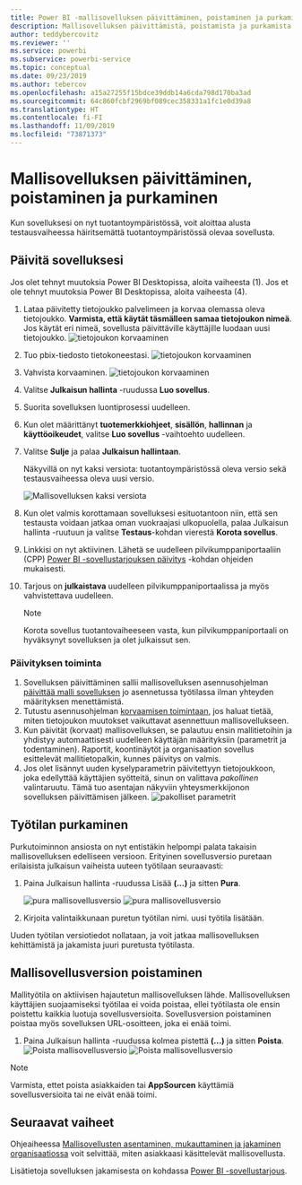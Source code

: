 ```yaml
---
title: Power BI -mallisovelluksen päivittäminen, poistaminen ja purkaminen
description: Mallisovelluksen päivittämistä, poistamista ja purkamista koskevat ohjeet.
author: teddybercovitz
ms.reviewer: ''
ms.service: powerbi
ms.subservice: powerbi-service
ms.topic: conceptual
ms.date: 09/23/2019
ms.author: tebercov
ms.openlocfilehash: a15a27255f15bdce39ddb14a6cda798d170ba3ad
ms.sourcegitcommit: 64c860fcbf2969bf089cec358331a1fc1e0d39a8
ms.translationtype: HT
ms.contentlocale: fi-FI
ms.lasthandoff: 11/09/2019
ms.locfileid: "73871373"
---
```

# <a name="update-delete-and-extract-template-app"></a>Mallisovelluksen päivittäminen, poistaminen ja purkaminen

Kun sovelluksesi on nyt tuotantoympäristössä, voit aloittaa alusta testausvaiheessa häiritsemättä tuotantoympäristössä olevaa sovellusta.
## <a name="update-your-app"></a>Päivitä sovelluksesi

Jos olet tehnyt muutoksia Power BI Desktopissa, aloita vaiheesta (1). Jos et ole tehnyt muutoksia Power BI Desktopissa, aloita vaiheesta (4).

1. Lataa päivitetty tietojoukko palvelimeen ja korvaa olemassa oleva tietojoukko. **Varmista, että käytät täsmälleen samaa tietojoukon nimeä**. Jos käytät eri nimeä, sovellusta päivittäville käyttäjille luodaan uusi tietojoukko.
![tietojoukon korvaaminen](media/service-template-apps-update-extract-delete/power-bi-template-app-upload-dataset.png)
1. Tuo pbix-tiedosto tietokoneestasi.
![tietojoukon korvaaminen](media/service-template-apps-update-extract-delete/power-bi-template-app-upload-dataset2.png)
1. Vahvista korvaaminen.
![tietojoukon korvaaminen](media/service-template-apps-update-extract-delete/power-bi-template-app-upload-dataset3.png)

1. Valitse **Julkaisun hallinta** -ruudussa **Luo sovellus**.
1. Suorita sovelluksen luontiprosessi uudelleen.
1. Kun olet määrittänyt **tuotemerkkiohjeet**, **sisällön**, **hallinnan** ja **käyttöoikeudet**, valitse **Luo sovellus** -vaihtoehto uudelleen.
1. Valitse **Sulje** ja palaa **Julkaisun hallintaan**.

   Näkyvillä on nyt kaksi versiota: tuotantoympäristössä oleva versio sekä testausvaiheessa oleva uusi versio.

    ![Mallisovelluksen kaksi versiota](media/service-template-apps-update-extract-delete/power-bi-template-app-update.png)

5. Kun olet valmis korottamaan sovelluksesi esituotantoon niin, että sen testausta voidaan jatkaa oman vuokraajasi ulkopuolella, palaa Julkaisun hallinta -ruutuun ja valitse **Testaus**-kohdan vierestä **Korota sovellus**.
6. Linkkisi on nyt aktiivinen. Lähetä se uudelleen pilvikumppaniportaaliin (CPP) [Power BI -sovellustarjouksen päivitys](https://docs.microsoft.com/azure/marketplace/cloud-partner-portal/power-bi/cpp-update-existing-offer) -kohdan ohjeiden mukaisesti.
7. Tarjous on **julkaistava** uudelleen pilvikumppaniportaalissa ja myös vahvistettava uudelleen.

   >[!NOTE]
   >Korota sovellus tuotantovaiheeseen vasta, kun pilvikumppaniportaali on hyväksynyt sovelluksen ja olet julkaissut sen.

### <a name="update-behavior"></a>Päivityksen toiminta

1. Sovelluksen päivittäminen sallii mallisovelluksen asennusohjelman [päivittää malli sovelluksen](service-template-apps-install-distribute.md#update-a-template-app) jo asennetussa työtilassa ilman yhteyden määrityksen menettämistä.
1. Tutustu asennusohjelman [korvaamisen toimintaan](service-template-apps-install-distribute.md#overwrite-behavior), jos haluat tietää, miten tietojoukon muutokset vaikuttavat asennettuun mallisovellukseen.
1. Kun päivität (korvaat) mallisovelluksen, se palautuu ensin mallitietoihin ja yhdistyy automaattisesti uudelleen käyttäjän määrityksiin (parametrit ja todentaminen). Raportit, koontinäytöt ja organisaation sovellus esittelevät mallitietopalkin, kunnes päivitys on valmis.
1. Jos olet lisännyt uuden kyselyparametrin päivitettyyn tietojoukkoon, joka edellyttää käyttäjien syötteitä, sinun on valittava *pakollinen* valintaruutu. Tämä tuo asentajan näkyviin yhteysmerkkijonon sovelluksen päivittämisen jälkeen.
 ![pakolliset parametrit](media/service-template-apps-update-extract-delete/power-bi-template-app-upload-dataset4.png)

## <a name="extract-workspace"></a>Työtilan purkaminen
Purkutoiminnon ansiosta on nyt entistäkin helpompi palata takaisin mallisovelluksen edelliseen versioon. Erityinen sovellusversio puretaan erilaisista julkaisun vaiheista uuteen työtilaan seuraavasti:

1. Paina Julkaisun hallinta -ruudussa Lisää **(...)**  ja sitten **Pura**.

    ![pura mallisovellusversio](media/service-template-apps-update-extract-delete/power-bi-template-app-extract.png) ![pura mallisovellusversio](media/service-template-apps-update-extract-delete/power-bi-template-app-extract-dialog.png)
2. Kirjoita valintaikkunaan puretun työtilan nimi. uusi työtila lisätään.

Uuden työtilan versiotiedot nollataan, ja voit jatkaa mallisovelluksen kehittämistä ja jakamista juuri puretusta työtilasta.

## <a name="delete-template-app-version"></a>Mallisovellusversion poistaminen
Mallityötila on aktiivisen hajautetun mallisovelluksen lähde. Mallisovelluksen käyttäjien suojaamiseksi työtilaa ei voida poistaa, ellei työtilasta ole ensin poistettu kaikkia luotuja sovellusversioita.
Sovellusversion poistaminen poistaa myös sovelluksen URL-osoitteen, joka ei enää toimi.

1. Paina Julkaisun hallinta -ruudussa kolmea pistettä **(...)**  ja sitten **Poista**.
 ![Poista mallisovellusversio](media/service-template-apps-update-extract-delete/power-bi-template-app-delete.png)
 ![Poista mallisovellusversio](media/service-template-apps-update-extract-delete/power-bi-template-app-delete-dialog.png)

>[!NOTE]
>Varmista, ettet poista asiakkaiden tai **AppSourcen** käyttämiä sovellusversioita tai ne eivät enää toimi.

## <a name="next-steps"></a>Seuraavat vaiheet

Ohjeaiheessa [Mallisovellusten asentaminen, mukauttaminen ja jakaminen organisaatiossa](service-template-apps-install-distribute.md) voit selvittää, miten asiakkaasi käsittelevät mallisovellusta.

Lisätietoja sovelluksen jakamisesta on kohdassa [Power BI -sovellustarjous](https://docs.microsoft.com/azure/marketplace/cloud-partner-portal/power-bi/cpp-power-bi-offer).

